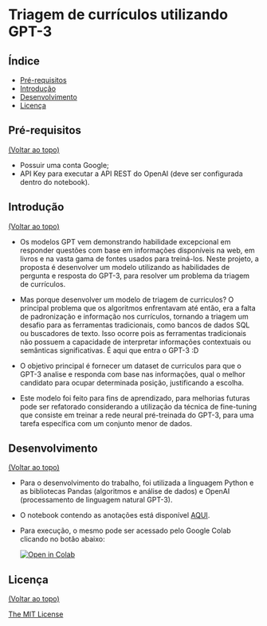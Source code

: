 # Triagem de currículos utilizando GPT-3

## Índice <a name="index"></a>

- [Pré-requisitos](#installation)
- [Introdução](#introduction)
- [Desenvolvimento](#development)
- [Licença](#license)

## Pré-requisitos <a name="installation"></a>

[(Voltar ao topo)](#index)

- Possuir uma conta Google;
- API Key para executar a API REST do OpenAI (deve ser configurada dentro do notebook).

## Introdução <a name="introduction"></a>

[(Voltar ao topo)](#index)

- Os modelos GPT vem demonstrando habilidade excepcional em responder questões com base em informações disponíveis na web, em livros e na vasta gama de fontes usados para treiná-los. Neste projeto, a proposta é desenvolver um modelo utilizando as habilidades de pergunta e resposta do GPT-3, para resolver um problema da triagem de currículos.

- Mas porque desenvolver um modelo de triagem de curriculos? 
O principal problema que os algoritmos enfrentavam até então, era a falta de padronização e informação nos currículos, tornando a triagem um desafio para as ferramentas tradicionais, como bancos de dados SQL ou buscadores de texto. Isso ocorre pois as ferramentas tradicionais não possuem a capacidade de interpretar informações contextuais ou semânticas significativas. É aqui que entra o GPT-3 :D

- O objetivo principal é fornecer um dataset de curriculos para que o GPT-3 analise e responda com base nas informações, qual o melhor candidato para ocupar determinada posição, justificando a escolha. 

- Este modelo foi feito para fins de aprendizado, para melhorias futuras pode ser refatorado considerando a utilização da técnica de fine-tuning que consiste em treinar a rede neural pré-treinada do GPT-3, para uma tarefa específica com um conjunto menor de dados.

## Desenvolvimento <a name="development"></a>

[(Voltar ao topo)](#index)

- Para o desenvolvimento do trabalho, foi utilizada a linguagem Python e as bibliotecas Pandas (algoritmos e análise de dados) e OpenAI (processamento de linguagem natural GPT-3).

- O notebook contendo as anotações está disponível [AQUI](https://github.com/gomesfg/screening-resumes-using-generative-ai/blob/main/screening_resumes_using_generative_ai.ipynb).

- Para execução, o mesmo pode ser acessado pelo Google Colab clicando no botão abaixo:

  [![Open in Colab](https://colab.research.google.com/assets/colab-badge.svg)](https://colab.research.google.com/github/gomesfg/screening-resumes-using-generative-ai/blob/main/screening_resumes_using_generative_ai.ipynb)

## Licença <a name="license"></a>

[(Voltar ao topo)](#index)

[The MIT License](https://opensource.org/licenses/MIT)
